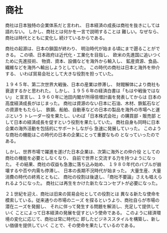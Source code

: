 # 商社

商社は日本独特の企業体系だと言われ、
日本経済の成長は商社を抜きにしては語れない。
しかし、商社とは何かを一言で説明することは
難しい。なぜなら、商社は時代とともに変化し
続けているからである。

商社の起源は、日本の鎖国が終わり、
明治時代が始まる頃にまで遡ることができる。
この頃、日本政府は近代化・工業化を目指し、
欧米の先進国に追いつくために先進技術、
物資、資本、設備などを海外から輸入し、
鉱産資源、食品、繊維などを海外へ輸出しようとしていた。
この時代の商社は日本と海外を仲介する、
いわば貿易会社として大きな役割を担っていた。

１９４５年、第二次世界大戦後、日本の産業は停滞し、
財閥解体により商社も衰退するかと思われた。
しかし、１９５６年の経済白書は「もはや戦後ではない」
と宣言し、１９６０年に池田内閣が所得倍増計画を発表してからは
日本の高度経済成長がはじまった。
商社は資源のない日本に石油、木材、鉄鉱石などの資源をもたらし、
鉄鋼、船舶、自動車などの日本の製品を海外の市場へと運ぶという
トレーダー役を果たし、いわば「日本株式会社」の購買部・販売部
として日本の経済成長を促すという役割を果たしていた。
商社自身も同時に日本企業の海外活動を包括的にサポートしながら
急速に発展していった。
このような商社の機能はこの時代の日本の企業にとって重要なもの
となっていったのである。

しかし、世界市場で躍進を遂げた日本企業は、次第に海外との仲介役
としての商社の機能を必要としなくなり、
自前で世界と交流する力を持つようになった。
その結果、商社の収益も急激に落ち込み始め、
１９８０年代のバブルが崩壊するや否や内需も停滞し、
日本の長期不況時代が始まった。
大量生産、大量消費の時代の終焉とともに、
商社の役割は後退し、「商社不要論」さえも唱えられるようになった。
商社には再生をかけた新たなコンセプトが必要になった。

２１世紀を迎え、商社は旧来の貿易会社としての役割とは
異なる新たな使命を模索している。従来通りの市場のニーズ
を探るというより、商社自らが市場の潜在ニーズを発掘し、
それに伴って発生する問題を解消し、充足して提供していく
ことによって日本経済の発展を促すという使命である。
このように経済環境の変化に応じて、商社は常に時代に
即したビジネススタイルを構築し、新しい価値を提供していく
ことで、その使命を果たしているのである。

